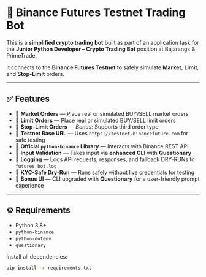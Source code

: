 # 🚀 Binance Futures Testnet Trading Bot

This is a **simplified crypto trading bot** built as part of an application task for the **Junior Python Developer – Crypto Trading Bot** position at Bajarangs & PrimeTrade.

It connects to the **Binance Futures Testnet** to safely simulate **Market**, **Limit**, and **Stop-Limit** orders.

---

## ✅ Features

- 📌 **Market Orders** — Place real or simulated BUY/SELL market orders
- 📌 **Limit Orders** — Place real or simulated BUY/SELL limit orders
- 📌 **Stop-Limit Orders** — *Bonus:* Supports third order type
- 📌 **Testnet Base URL** — Uses `https://testnet.binancefuture.com` for safe testing
- 📌 **Official `python-binance` Library** — Interacts with Binance REST API
- 📌 **Input Validation** — Takes input via **enhanced CLI** with **Questionary**
- 📌 **Logging** — Logs API requests, responses, and fallback DRY-RUNs to `futures_bot.log`
- 📌 **KYC-Safe Dry-Run** — Runs safely without live credentials for testing
- 📌 **Bonus UI** — CLI upgraded with **Questionary** for a user-friendly prompt experience

---

## ⚙️ Requirements

- Python 3.8+
- `python-binance`
- `python-dotenv`
- `questionary`

Install all dependencies:

```bash
pip install -r requirements.txt
